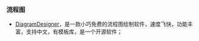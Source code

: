 ### 流程图

- [DiagramDesigner](http://meesoft.logicnet.dk/DiagramDesigner/)，是一款小巧免费的流程图绘制软件，速度飞快，功能丰富，支持中文，有模板库，是一个开源软件；

  

  